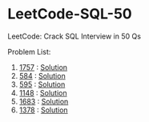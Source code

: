 # LeetCode-SQL-50

LeetCode: Crack SQL Interview in 50 Qs

Problem List: 

1. [1757](https://leetcode.com/problems/recyclable-and-low-fat-products/) : [Solution](Solutions/1757.md)
2. [584](https://leetcode.com/problems/find-customer-referee/) : [Solution](Solutions/584.md)
3. [595](https://leetcode.com/problems/big-countries/) : [Solution](Solutions/595.md)
4. [1148](https://leetcode.com/problems/article-views-i/) : [Solution](Solutions/1148.md)
5. [1683](https://leetcode.com/problems/invalid-tweets/) : [Solution](Solutions/1683.md)
6. [1378](https://leetcode.com/problems/replace-employee-id-with-the-unique-identifier/) : [Solution](Solutions/1378.md)
